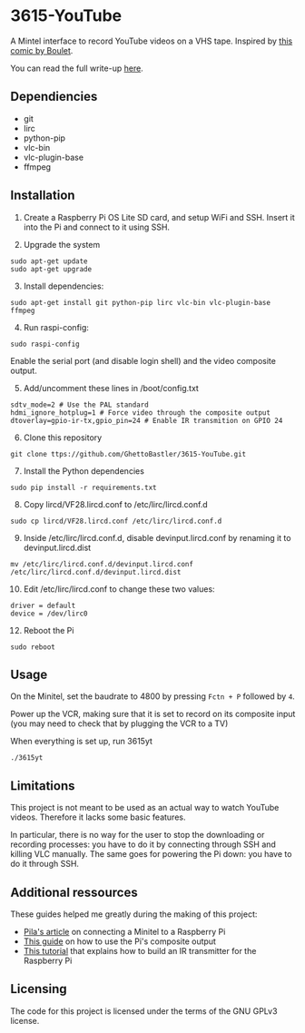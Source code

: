# 3615-YouTube
A Mintel interface to record YouTube videos on a VHS tape. Inspired by [this comic by Boulet](https://english.bouletcorp.com/2011/07/07/formicapunk/). 

You can read the full write-up [here](https://ghettobastler.com/portfolio/3615yt).

## Dependiencies
- git
- lirc
- python-pip
- vlc-bin
- vlc-plugin-base
- ffmpeg

## Installation

1. Create a Raspberry Pi OS Lite SD card, and setup WiFi and SSH. Insert it into the Pi and connect to it using SSH.

2. Upgrade the system
```
sudo apt-get update
sudo apt-get upgrade
```

3. Install dependencies:
```
sudo apt-get install git python-pip lirc vlc-bin vlc-plugin-base ffmpeg
```

4. Run raspi-config:
```
sudo raspi-config
```
Enable the serial port (and disable login shell) and the video composite output.

5. Add/uncomment these lines in /boot/config.txt
```
sdtv_mode=2 # Use the PAL standard
hdmi_ignore_hotplug=1 # Force video through the composite output
dtoverlay=gpio-ir-tx,gpio_pin=24 # Enable IR transmition on GPIO 24
```

6. Clone this repository
```
git clone ttps://github.com/GhettoBastler/3615-YouTube.git
```

7. Install the Python dependencies
```
sudo pip install -r requirements.txt
```

8. Copy lircd/VF28.lircd.conf to /etc/lirc/lircd.conf.d
```
sudo cp lircd/VF28.lircd.conf /etc/lirc/lircd.conf.d
```

9. Inside /etc/lirc/lircd.conf.d, disable devinput.lircd.conf by renaming it to devinput.lircd.dist
```
mv /etc/lirc/lircd.conf.d/devinput.lircd.conf /etc/lirc/lircd.conf.d/devinput.lircd.dist
```

10. Edit /etc/lirc/lircd.conf to change these two values:
```
driver = default
device = /dev/lirc0
```

12. Reboot the Pi
```
sudo reboot
```

## Usage

On the Minitel, set the baudrate to 4800 by pressing ```Fctn + P``` followed by ```4```.

Power up the VCR, making sure that it is set to record on its composite input (you may need to check that by plugging the VCR to a TV)

When everything is set up, run 3615yt
```
./3615yt
```

## Limitations

This project is not meant to be used as an actual way to watch YouTube videos. Therefore it lacks some basic features.

In particular, there is no way for the user to stop the downloading or recording processes: you have to do it by connecting through SSH and killing VLC manually. The same goes for powering the Pi down: you have to do it through SSH.

## Additional ressources

These guides helped me greatly during the making of this project:

- [Pila's article](https://pila.fr/wordpress/?p=361) on connecting a Minitel to a Raspberry Pi
- [This guide](https://www.raspberrypi-spy.co.uk/2014/07/raspberry-pi-model-b-3-5mm-audiovideo-jack/) on how to use the Pi's composite output
- [This tutorial](https://www.raspberry-pi-geek.com/Archive/2015/10/Raspberry-Pi-IR-remote) that explains how to build an IR transmitter for the Raspberry Pi

## Licensing

The code for this project is licensed under the terms of the GNU GPLv3 license.
